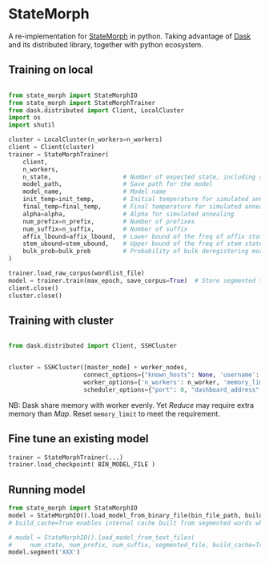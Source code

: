 # StateMorph

A re-implementation for [StateMorph](https://link.springer.com/chapter/10.1007/978-3-319-68456-7_4) in python. Taking advantage of [Dask](https://www.dask.org/) and its distributed library, together with python ecosystem.

## Training on local

```python

from state_morph import StateMorphIO
from state_morph import StateMorphTrainer
from dask.distributed import Client, LocalCluster
import os
import shutil

cluster = LocalCluster(n_workers=n_workers) 
client = Client(cluster)
trainer = StateMorphTrainer(
    client, 
    n_workers,
    n_state,                    # Number of expected state, including start state and ending state
    model_path,                 # Save path for the model
    model_name,                 # Model name
    init_temp=init_temp,        # Initial temperature for simulated annealing
    final_temp=final_temp,      # Final temperature for simulated annealing
    alpha=alpha,                # Alpha for simulated annealing
    num_prefix=n_prefix,        # Number of prefixes
    num_suffix=n_suffix,        # Number of suffix
    affix_lbound=affix_lbound,  # Lower bound of the freq of affix states
    stem_ubound=stem_ubound,    # Upper bound of the freq of stem states
    bulk_prob=bulk_prob         # Probability of bulk deregistering morpheme
)

trainer.load_raw_corpus(wordlist_file)
model = trainer.train(max_epoch, save_corpus=True)  # Store segmented training words in output model binary
client.close()
cluster.close()

```

## Training with cluster

```python

from dask.distributed import Client, SSHCluster


cluster = SSHCluster([master_node] + worker_nodes, 
                     connect_options={"known_hosts": None, 'username': 'XXXX'},
                     worker_options={'n_workers': n_worker, 'memory_limit': None}, 
                     scheduler_options={"port": 0, "dashboard_address": ":8797"}) 

```

NB: Dask share memory with worker evenly. Yet *Reduce* may require extra memory than *Map*. Reset `memory_limit` to meet the requirement.

## Fine tune an existing model

```python
trainer = StateMorphTrainer(...)
trainer.load_checkpoint( BIN_MODEL_FILE )

```

## Running model

```python
from state_morph import StateMorphIO
model = StateMorphIO().load_model_from_binary_file(bin_file_path, build_cache=True)
# build_cache=True enables internal cache built from segmented words when available

# model = StateMorphIO().load_model_from_text_files(
#     num_state, num_prefix, num_suffix, segmented_file, build_cache=True)
model.segment('XXX')

```
